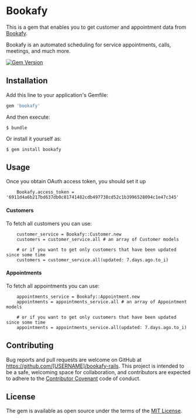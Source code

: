 # Bookafy

This is a gem that enables you to get customer and appointment data from [Bookafy](http://www.bookafy.com/).

Bookafy is an automated scheduling for service appointments, calls, meetings, and much more.

[![Gem Version](https://badge.fury.io/rb/bookafy.svg)](https://badge.fury.io/rb/bookafy)

## Installation

Add this line to your application's Gemfile:

```ruby
gem 'bookafy'
```

And then execute:

    $ bundle

Or install it yourself as:

    $ gem install bookafy

## Usage

Once you obtain OAuth access token, you should set it up

```rails
    Bookafy.access_token = '6911d4a6b217bd637db0c81741482cdb497738cd52c1b3996528094c1e47c345'
```

#### Customers

To fetch all customers you can use:

```rails
    customer_service = Bookafy::Customer.new
    customers = customer_service.all # an array of Customer models
    
    # or if you want to get only customers that have been updated since some time
    customers = customer_service.all(updated: 7.days.ago.to_i)
```

#### Appointments

To fetch all appointments you can use:

```rails
    appointments_service = Bookafy::Appointment.new
    appointments = appointments_service.all # an array of Appointment models
    
    # or if you want to get only customers that have been updated since some time
    appointments = appointments_service.all(updated: 7.days.ago.to_i)
```


## Contributing

Bug reports and pull requests are welcome on GitHub at https://github.com/[USERNAME]/bookafy-rails. This project is intended to be a safe, welcoming space for collaboration, and contributors are expected to adhere to the [Contributor Covenant](http://contributor-covenant.org) code of conduct.


## License

The gem is available as open source under the terms of the [MIT License](http://opensource.org/licenses/MIT).

